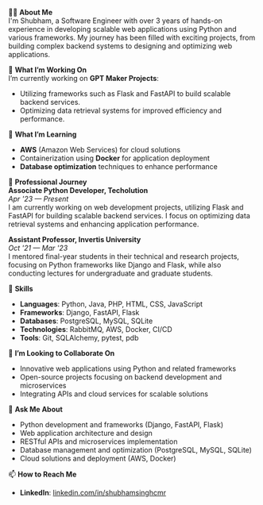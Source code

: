 👨‍🎓 **About Me**  
I'm Shubham, a Software Engineer with over 3 years of hands-on experience in developing scalable web applications using Python and various frameworks. My journey has been filled with exciting projects, from building complex backend systems to designing and optimizing web applications.

🚀 **What I’m Working On**  
I’m currently working on **GPT Maker Projects**:
- Utilizing frameworks such as Flask and FastAPI to build scalable backend services.
- Optimizing data retrieval systems for improved efficiency and performance.

🌱 **What I’m Learning**  
- **AWS** (Amazon Web Services) for cloud solutions  
- Containerization using **Docker** for application deployment  
- **Database optimization** techniques to enhance performance

💼 **Professional Journey**  
**Associate Python Developer, Techolution**  
*Apr '23 — Present*  
I am currently working on web development projects, utilizing Flask and FastAPI for building scalable backend services. I focus on optimizing data retrieval systems and enhancing application performance.

**Assistant Professor, Invertis University**  
*Oct '21 — Mar '23*  
I mentored final-year students in their technical and research projects, focusing on Python frameworks like Django and Flask, while also conducting lectures for undergraduate and graduate students.

🌟 **Skills**  
- **Languages**: Python, Java, PHP, HTML, CSS, JavaScript  
- **Frameworks**: Django, FastAPI, Flask  
- **Databases**: PostgreSQL, MySQL, SQLite  
- **Technologies**: RabbitMQ, AWS, Docker, CI/CD  
- **Tools**: Git, SQLAlchemy, pytest, pdb

🤝 **I’m Looking to Collaborate On**  
- Innovative web applications using Python and related frameworks  
- Open-source projects focusing on backend development and microservices  
- Integrating APIs and cloud services for scalable solutions

💬 **Ask Me About**  
- Python development and frameworks (Django, FastAPI, Flask)  
- Web application architecture and design  
- RESTful APIs and microservices implementation  
- Database management and optimization (PostgreSQL, MySQL, SQLite)  
- Cloud solutions and deployment (AWS, Docker)

📫 **How to Reach Me**  
- **LinkedIn**: [linkedin.com/in/shubhamsinghcmr](https://www.linkedin.com/in/shubhamsinghcmr)
